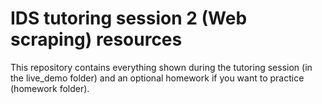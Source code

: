 # IDS tutoring session 2 (Web scraping) resources

This repository contains everything shown during the tutoring session (in the live_demo folder) and an optional homework if you want to practice (homework folder).